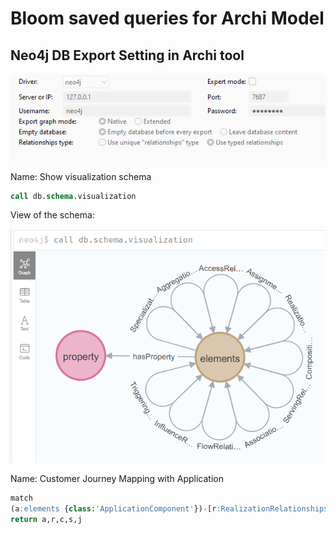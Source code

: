 # Bloom saved queries for Archi Model

## Neo4j DB Export Setting in Archi tool

![db plug-in neo4j setting](Neo4j-DB-plug-in-setting.png)

Name: Show visualization schema

```sql
call db.schema.visualization
```

View of the schema:

![schema](archi-model-schema.png)

Name: Customer Journey Mapping with Application

```sql
match
(a:elements {class:'ApplicationComponent'})-[r:RealizationRelationships]->(c:elements {class:'Capability'})-[s:ServingRelationships]->(j:elements {class:'ValueStream'})-[hasProperty]->(p:property {name:'BizArch Domain'})
return a,r,c,s,j
```